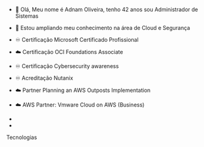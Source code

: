- 👋 Olá, Meu nome é Adnam Oliveira, tenho 42 anos sou Administrador de Sistemas
- 👀 Estou ampliando meu conhecimento na área de Cloud e Segurança
- ♾️ Certificação Microsoft Certificado Profissional
- ☁️ Certificação OCI Foundations Associate
- ♾️ Certificação Cybersecurity awareness
- ♾️ Acreditação Nutanix
- ☁️ Partner Planning an AWS Outposts Implementation 
- ☁️ AWS Partner: Vmware Cloud on AWS (Business)

- 
- 


<!---
adnamoliveira/adnamoliveira is a ✨ special ✨ repository because its `README.md` (this file) appears on your GitHub profile.
You can click the Preview link to take a look at your changes.
--->
Tecnologias
